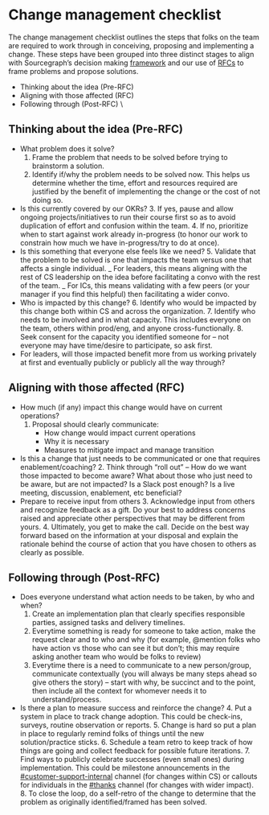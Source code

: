 # Change management checklist

The change management checklist outlines the steps that folks on the team are required to work through in conceiving, proposing and implementing a change. These steps have been grouped into three distinct stages to align with Sourcegraph’s decision making [framework](../../../company-info-and-process/communication/decisions.md) and our use of [RFCs](../../../company-info-and-process/communication/rfcs/index.md) to frame problems and propose solutions.

- Thinking about the idea (Pre-RFC)
- Aligning with those affected (RFC)
- Following through (Post-RFC) \

## Thinking about the idea (Pre-RFC)

- What problem does it solve?
  1. Frame the problem that needs to be solved before trying to brainstorm a solution.
  2. Identify if/why the problem needs to be solved now. This helps us determine whether the time, effort and resources required are justified by the benefit of implementing the change or the cost of not doing so.
- Is this currently covered by our OKRs? 3. If yes, pause and allow ongoing projects/initiatives to run their course first so as to avoid duplication of effort and confusion within the team. 4. If no, prioritize when to start against work already in-progress (to honor our work to constrain how much we have in-progress/try to do at once).
- Is this something that everyone else feels like we need? 5. Validate that the problem to be solved is one that impacts the team versus one that affects a single individual.
  _ For leaders, this means aligning with the rest of CS leadership on the idea before facilitating a convo with the rest of the team.
  _ For ICs, this means validating with a few peers (or your manager if you find this helpful) then facilitating a wider convo.
- Who is impacted by this change? 6. Identify who would be impacted by this change both within CS and across the organization. 7. Identify who needs to be involved and in what capacity. This includes everyone on the team, others within prod/eng, and anyone cross-functionally. 8. Seek consent for the capacity you identified someone for – not everyone may have time/desire to participate, so ask first.
- For leaders, will those impacted benefit more from us working privately at first and eventually publicly or publicly all the way through?

## Aligning with those affected (RFC)

- How much (if any) impact this change would have on current operations?
  1. Proposal should clearly communicate:
     - How change would impact current operations
     - Why it is necessary
     - Measures to mitigate impact and manage transition
- Is this a change that just needs to be communicated or one that requires enablement/coaching? 2. Think through “roll out” – How do we want those impacted to become aware? What about those who just need to be aware, but are not impacted? Is a Slack post enough? Is a live meeting, discussion, enablement, etc beneficial?
- Prepare to receive input from others 3. Acknowledge input from others and recognize feedback as a gift. Do your best to address concerns raised and appreciate other perspectives that may be different from yours. 4. Ultimately, you get to make the call. Decide on the best way forward based on the information at your disposal and explain the rationale behind the course of action that you have chosen to others as clearly as possible.

## Following through (Post-RFC)

- Does everyone understand what action needs to be taken, by who and when?
  1. Create an implementation plan that clearly specifies responsible parties, assigned tasks and delivery timelines.
  2. Everytime something is ready for someone to take action, make the request clear and to who and why (for example, @mention folks who have action vs those who can see it but don’t; this may require asking another team who would be folks to review)
  3. Everytime there is a need to communicate to a new person/group, communicate contextually (you will always be many steps ahead so give others the story) – start with why, be succinct and to the point, then include all the context for whomever needs it to understand/process.
- Is there a plan to measure success and reinforce the change? 4. Put a system in place to track change adoption. This could be check-ins, surveys, routine observation or reports. 5. Change is hard so put a plan in place to regularly remind folks of things until the new solution/practice sticks. 6. Schedule a team retro to keep track of how things are going and collect feedback for possible future iterations. 7. Find ways to publicly celebrate successes (even small ones) during implementation. This could be milestone announcements in the [#customer-support-internal](https://sourcegraph.slack.com/archives/C01JR51JR5J) channel (for changes within CS) or callouts for individuals in the [#thanks](https://sourcegraph.slack.com/archives/CDVGH9RDF) channel (for changes with wider impact). 8. To close the loop, do a self-retro of the change to determine that the problem as originally identified/framed has been solved.
